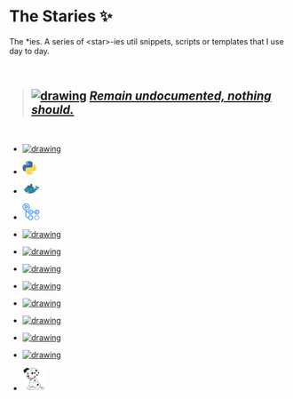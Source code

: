 # The Staries :sparkles:
The *ies. A series of &lt;star>-ies util snippets, scripts or templates that I use day to day.

<br>

> ##  <a href="https://www.yodaspeak.co.uk/index.php" target="_blank"><img src="https://encrypted-tbn0.gstatic.com/images?q=tbn%3AANd9GcRUV7eB7H6rROCZSd8pAj353ramq-c-4puIuPSIvq3sCznS_aEb" alt="drawing" width="70"/></a>  [_Remain undocumented, nothing should._](http://starlogs.net/#cgpu/staries)

<br>

- <a href="https://github.com/cgpu/staries/tree/master/Rmdies" target="_blank"><img src="https://upload.wikimedia.org/wikipedia/commons/thumb/1/1b/R_logo.svg/724px-R_logo.svg.png?raw=true" alt="drawing" width="30"/></a>

- <a href="https://github.com/cgpu/staries/tree/master/pythies" target="_blank"><img src="https://raw.githubusercontent.com/cgpu/staries/master/assets/logos/python.png?raw=true" alt="drawing" width="24"/></a>

- <a href="https://github.com/cgpu/staries/tree/master/dockies" target="_blank"><img src="assets/logos/docker.png" alt="drawing" width="30"/></a>

- <a href="https://github.com/cgpu/staries/tree/master/gh-acties" target="_blank"><img src="assets/logos/gh-actions.png" alt="drawing" width="30"/></a>

- <a href="https://github.com/cgpu/staries/tree/master/tuxies" target="_blank"><img src="https://upload.wikimedia.org/wikipedia/commons/a/af/Tux.png?raw=true" alt="drawing" width="30"/></a>

- <a href="https://github.com/cgpu/staries/tree/master/swaggies" target="_blank"><img src="https://emojis.slackmojis.com/emojis/images/1531849430/4246/blob-sunglasses.gif?1531849430" alt="drawing" width="26"/></a>

- <a href="https://github.com/cgpu/staries/tree/master/cloudies" target="_blank"><img src="https://luktom.net/wordpress/wp-content/uploads/2018/04/googlecloud.png?raw=true" alt="drawing" width="30"/></a>

- <a href="https://github.com/cgpu/staries/tree/master/gities" target="_blank"><img src="https://github.githubassets.com/images/modules/logos_page/GitHub-Mark.png?raw=true" alt="drawing" width="32"/></a>

- <a href="https://github.com/cgpu/staries/tree/master/nexties" target="_blank"><img src="https://avatars1.githubusercontent.com/u/6698688?s=280&v=4?raw=true" alt="drawing" width="20"/></a>

- <a href="https://github.com/cgpu/staries/tree/master/condies" target="_blank"><img src="https://paganresearch.io/images/anaconda.png?raw=true" alt="drawing" width="24"/></a>

- <a href="https://github.com/cgpu/staries/tree/master/tfies" target="_blank"><img src="https://upload.wikimedia.org/wikipedia/commons/thumb/2/2d/Tensorflow_logo.svg/957px-Tensorflow_logo.svg.png?raw=true" alt="drawing" width="24"/></a>

- <a href="https://github.com/cgpu/staries/tree/master/nodies" target="_blank"><img src="https://raw.githubusercontent.com/cgpu/staries/master/assets/logos/node_logo.png?raw=true" alt="drawing" width="24"/></a>

- <a href="https://github.com/cgpu/staries/tree/master/dotties" target="_blank"><img src="https://raw.githubusercontent.com/cgpu/staries/master/assets/logos/dotties.png?raw=true" alt="drawing" width="40"/></a>
